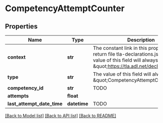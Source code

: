 # CompetencyAttemptCounter

## Properties
Name | Type | Description | Notes
------------ | ------------- | ------------- | -------------
**context** | **str** | The constant link in this property should return file tla-declarations.jsonld. The value of this field will always be \&quot;https://tla.adl.net/declarations\&quot;. | 
**type** | **str** | The value of this field will always be \&quot;CompetencyAttemptCounter\&quot;. | 
**competency_id** | **str** | TODO | 
**attempts** | **float** |  | 
**last_attempt_date_time** | **datetime** | TODO | [optional] 

[[Back to Model list]](../README.md#documentation-for-models) [[Back to API list]](../README.md#documentation-for-api-endpoints) [[Back to README]](../README.md)


